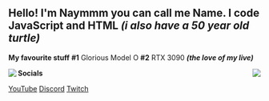 ## Hello! I'm Naymmm you can call me Name. I code JavaScript and HTML ***(i also have a 50 year old turtle)***

**My favourite stuff**
**#1** Glorious Model O
**#2** RTX 3090 ***(the love of my live)***



  <img src="https://cdn.discordapp.com/attachments/909704592047079464/916275992388063282/turtle-turtleday.gif" align="left" />
</a>
<a href="https://discord.com/users/709236892687794216">
  <img src="https://lanyard-profile-readme.vercel.app/api/709236892687794216?hideTimestamp=false&idleMessage=smh" align="right" />
</a>



**Socials**

[YouTube](https://www.youtube.com/channel/UCv_HJIRWLDK6Ys1qF2_w0zw)
[Discord](https://discord.com/users/709236892687794216)
[Twitch](https://www.twitch.tv/naymmmyt)
